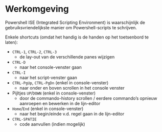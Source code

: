# Werkomgeving

Powershell ISE (Integrated Scripting Environment) is waarschijnlijk de
gebruiksvriendelijkste manier om Powershell-scripts te schrijven. 

Enkele shortcuts (omdat het handig is de handen op het toetsenbord te laten):

- `CTRL-1`, `CTRL-2`, `CTRL-3`
  - de lay-out van de verschillende panes wijzigen
- `CTRL-D`
  - naar het console-venster gaan
- `CTRL-I`
  - naar het script-venster gaan
- `CTRL-PgUp`, `CTRL-PgDn` (enkel in console-venster)
  - naar onder en boven scrollen in het console venster
- Pijltjes `UP`/`DOWN` (enkel in console-venster)
  - door de commando-history scrollen / eerdere commando’s opnieuw aanroepen en bewerken in de lijn-editor
- `Home`/`End` (enkel in console-venster)
  - naar het begin/einde v.d. regel gaan in de lijn-editor
- `CTRL-SPATIE`
  - code aanvullen (indien mogelijk)

